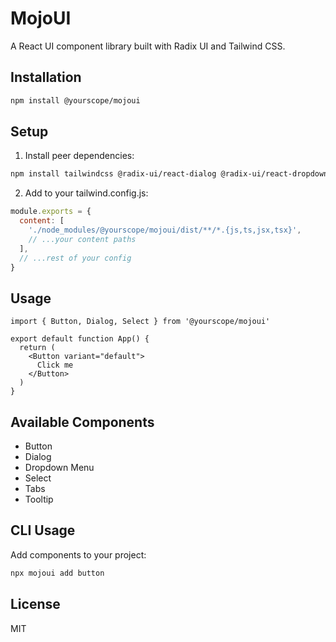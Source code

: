 # MojoUI

A React UI component library built with Radix UI and Tailwind CSS.

## Installation

```bash
npm install @yourscope/mojoui
```

## Setup

1. Install peer dependencies:
```bash
npm install tailwindcss @radix-ui/react-dialog @radix-ui/react-dropdown-menu @radix-ui/react-select @radix-ui/react-tabs @radix-ui/react-tooltip
```

2. Add to your tailwind.config.js:
```js
module.exports = {
  content: [
    './node_modules/@yourscope/mojoui/dist/**/*.{js,ts,jsx,tsx}',
    // ...your content paths
  ],
  // ...rest of your config
}
```

## Usage

```tsx
import { Button, Dialog, Select } from '@yourscope/mojoui'

export default function App() {
  return (
    <Button variant="default">
      Click me
    </Button>
  )
}
```

## Available Components

- Button
- Dialog
- Dropdown Menu
- Select
- Tabs
- Tooltip

## CLI Usage

Add components to your project:

```bash
npx mojoui add button
```

## License

MIT
